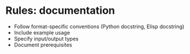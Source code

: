 <!-- ---
!-- title: 2024-12-27 23:18:26
!-- author: Yusuke Watanabe
!-- date: /home/ywatanabe/.emacs.d/lisp/llemacs/workspace/resources/prompt-templates/components/03_rules/documentaiton.md
!-- --- -->

# Rules: documentation
* Follow format-specific conventions (Python docstring, Elisp docstring)
* Include example usage
* Specify input/output types
* Document prerequisites